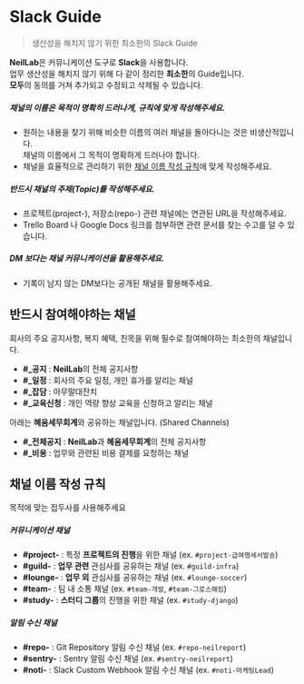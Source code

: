 # Slack Guide

> 생산성을 해치지 않기 위한 최소한의 Slack Guide

**NeilLab**은 커뮤니케이션 도구로 **Slack**을 사용합니다.  
업무 생산성을 해치지 않기 위해 다 같이 정리한 **최소한**의 Guide입니다.  
**모두**의 동의를 거쳐 추가되고 수정되고 삭제될 수 있습니다.

##### 채널의 이름은 목적이 명확히 드러나게, 규칙에 맞게 작성해주세요.

- 원하는 내용을 찾기 위해 비슷한 이름의 여러 채널을 돌아다니는 것은 비생산적입니다.   
채널의 이름에서 그 목적이 명확하게 드러나야 합니다.
- 채널을 효율적으로 관리하기 위한 [채널 이름 작성 규칙](#%EC%B1%84%EB%84%90-%EC%9D%B4%EB%A6%84-%EC%9E%91%EC%84%B1-%EA%B7%9C%EC%B9%99)에 맞게 작성해주세요.

##### 반드시 채널의 주제(Topic)를 작성해주세요.

- 프로젝트(project-), 저장소(repo-) 관련 채널에는 연관된 URL을 작성해주세요. 
- Trello Board 나 Google Docs 링크를 첨부하면 관련 문서를 찾는 수고를 덜 수 있습니다.

##### DM 보다는 채널 커뮤니케이션을 활용해주세요.

- 기록이 남지 않는 DM보다는 공개된 채널을 활용해주세요.

## 반드시 참여해야하는 채널

회사의 주요 공지사항, 복지 혜택, 친목을 위해 필수로 참여해야하는 최소한의 채널입니다.

- **#_공지** : **NeilLab**의 전체 공지사항
- **#_일정** : 회사의 주요 일정, 개인 휴가를 알리는 채널
- **#_잡담** : 아무말대잔치
- **#_교육신청** : 개인 역량 향상 교육을 신청하고 알리는 채널

아래는 **혜움세무회계**와 공유하는 채널입니다. (Shared Channels)

- **#_전체공지** : **NeilLab**과 **혜움세무회계**의 전체 공지사항
- **#_비용** : 업무와 관련된 비용 결제를 요청하는 채널

## 채널 이름 작성 규칙

목적에 맞는 접두사를 사용해주세요

##### 커뮤니케이션 채널

- **#project-** : 특정 **프로젝트의 진행**을 위한 채널 (ex. `#project-급여명세서발송`)
- **#guild-** : **업무 관련** 관심사를 공유하는 채널 (ex. `#guild-infra`)
- **#lounge-** : **업무 외** 관심사를 공유하는 채널 (ex. `#lounge-soccer`)
- **#team-** : 팀 내 소통 채널 (ex. `#team-개발`, `#team-그로스해킹`)
- **#study-** : **스터디 그룹**의 진행을 위한 채널 (ex. `#study-django`)

##### 알림 수신 채널

- **#repo-** : Git Repository 알림 수신 채널 (ex. `#repo-neilreport`)
- **#sentry-** : Sentry 알림 수신 채널 (ex. `#sentry-neilreport`)
- **#noti-** : Slack Custom Webhook 알림 수신 채널 (ex. `#noti-마케팅Lead`)
